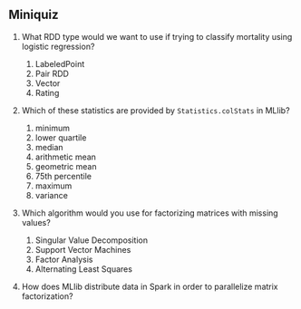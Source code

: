 Miniquiz
--------

1. What RDD type would we want to use if trying to classify mortality using logistic regression?
    1. LabeledPoint
    2. Pair RDD
    3. Vector
    4. Rating

2. Which of these statistics are provided by `Statistics.colStats` in MLlib?
    1. minimum
    2. lower quartile
    3. median
    4. arithmetic mean
    5. geometric mean
    6. 75th percentile
    7. maximum
    8. variance

2. Which algorithm would you use for factorizing matrices with missing values?
    1. Singular Value Decomposition
    2. Support Vector Machines
    3. Factor Analysis
    4. Alternating Least Squares
    
3. How does MLlib distribute data in Spark in order to parallelize matrix factorization?